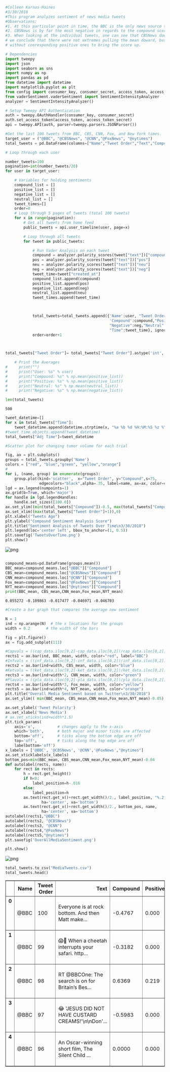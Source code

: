 

```python
#Colleen Karnas-Haines
#3/30/2018
#This program analyzes sentiment of news media tweets
#Observations:
#1. At this particular point in time, the BBC is the only news source that has a positive compound score
#2. CBSNews is by far the most negative in regards to the compound score
#3. When looking at the individual tweets, one can see that CBSNews does not have any point that are extreme in negativity; therefore
# we conclude that there were not extremes pulling the mean doward, but instead a multitude of mildly negative tweets
# without cooresponding positive ones to bring the score up.
```


```python
# Dependencies
import tweepy
import json
import seaborn as sns
import numpy as np
import pandas as pd
from datetime import datetime
import matplotlib.pyplot as plt
from config import consumer_key, consumer_secret, access_token, access_token_secret
from vaderSentiment.vaderSentiment import SentimentIntensityAnalyzer
analyzer = SentimentIntensityAnalyzer()
```


```python
# Setup Tweepy API Authentication
auth = tweepy.OAuthHandler(consumer_key, consumer_secret)
auth.set_access_token(access_token, access_token_secret)
api = tweepy.API(auth, parser=tweepy.parsers.JSONParser())
```


```python
#Get the last 100 tweets from BBC, CBS, CNN, Fox, and New York times.
target_user = ("@BBC", "@CBSNews", "@CNN","@FoxNews", "@nytimes")
total_tweets = pd.DataFrame(columns=["Name","Tweet Order","Text","Compound","Positive","Negative","Neutral","Time","Adj Time"])

```


```python
# Loop through each user

number_tweets=100
pagination=int(number_tweets/20)
for user in target_user:

    # Variables for holding sentiments
    compound_list = []
    positive_list = []
    negative_list = []
    neutral_list = []
    tweet_times=[]
    order=0
    # Loop through 5 pages of tweets (total 100 tweets)
    for x in range(pagination):
        # Get all tweets from home feed
        public_tweets = api.user_timeline(user, page=x)

        # Loop through all tweets
        for tweet in public_tweets:

            # Run Vader Analysis on each tweet
            compound = analyzer.polarity_scores(tweet["text"])["compound"]
            pos = analyzer.polarity_scores(tweet["text"])["pos"]
            neu = analyzer.polarity_scores(tweet["text"])["neu"]
            neg = analyzer.polarity_scores(tweet["text"])["neg"]
            tweet_time=tweet["created_at"]
            compound_list.append(compound)
            positive_list.append(pos)
            negative_list.append(neg)
            neutral_list.append(neu)
            tweet_times.append(tweet_time)
        


            total_tweets=total_tweets.append({'Name':user, "Tweet Order":number_tweets-order, "Text":tweet["text"],
                                              'Compound':compound,"Positive":pos,
                                              "Negative":neg,"Neutral":neu,
                                              "Time":tweet_time}, ignore_index=True)
            order=order+1


            
total_tweets["Tweet Order"]= total_tweets["Tweet Order"].astype('int', copy=False)

    # Print the Averages
#     print("")
#     print("User: %s" % user)
#     print("Compound: %s" % np.mean(positive_list))
#     print("Positive: %s" % np.mean(positive_list))
#     print("Neutral: %s" % np.mean(neutral_list))
#     print("Negative: %s" % np.mean(negative_list))
```


```python
len(total_tweets)
```




    500




```python
tweet_datetime=[]
for x in total_tweets["Time"]:
    tweet_datetime.append(datetime.strptime(x, "%a %b %d %H:%M:%S %z %Y"))
#tweet_time_objects.append(tweet_datetime)
total_tweets["Adj Time"]=tweet_datetime
```


```python
#Scatter plot for changing tumor volume for each trial

fig, ax = plt.subplots()
groups = total_tweets.groupby('Name')
colors = ["red", "blue","green", "yellow","orange"]
#
for i, (name, group) in enumerate(groups):
    group.plot(kind='scatter',  x="Tweet Order", y="Compound",s=75, 
               edgecolors="black",alpha=.35, label=name, ax=ax, color=colors[i])
lgd = ax.legend(numpoints=1)
ax.grid(b=True, which='major')
for handle in lgd.legendHandles:
    handle.set_sizes([100.0])
ax.set_ylim((min(total_tweets["Compound"])-0.5, max(total_tweets["Compound"]+0.5)))
ax.set_xlim((max(total_tweets["Tweet Order"]+1)),0)
plt.xlabel("Tweets Ago")
plt.ylabel("Compound Sentiment Analysis Score")
plt.title("Sentiment Analysis of Tweets Over Time\n3/30/2018")
plt.legend(loc='center left', bbox_to_anchor=(1, 0.5))
plt.savefig('TweetsOverTime.png')
plt.show()
```


![png](output_7_0.png)



```python

compound_means=pd.DataFrame(groups.mean())
BBC_mean=compound_means.loc["@BBC"]["Compound"]
CBS_mean=compound_means.loc["@CBSNews"]["Compound"]
CNN_mean=compound_means.loc["@CNN"]["Compound"]
Fox_mean=compound_means.loc["@FoxNews"]["Compound"]
NYT_mean=compound_means.loc["@nytimes"]["Compound"]
print(BBC_mean, CBS_mean,CNN_mean,Fox_mean,NYT_mean)
```

    0.055272 -0.109863 -0.017477 -0.046971 -0.046703
    


```python
#Create a bar graph that compares the average new sentiment

N = 1
ind = np.arange(N)  # the x locations for the groups
width = 0.2       # the width of the bars

fig = plt.figure()
ax = fig.add_subplot(111)

#Capvals = ((cap_data.iloc[9,2]-cap_data.iloc[0,2])/cap_data.iloc[0,2])*100
rects1 = ax.bar(ind, BBC_mean, width, color="red", label="BBC")
#Infvals = ((inf_data.iloc[9,2]-inf_data.iloc[0,2])/inf_data.iloc[0,2])*100
rects2 = ax.bar(ind+width, CBS_mean, width, color="blue")
#Ketvals = ((ket_data.iloc[9,2]-ket_data.iloc[0,2])/ket_data.iloc[0,2])*100
rects3 = ax.bar(ind+width*2, CNN_mean, width, color="green")
#Plavals = ((pla_data.iloc[9,2]-pla_data.iloc[0,2])/pla_data.iloc[0,2])*100
rects4 = ax.bar(ind+width*3, Fox_mean, width, color="yellow")
rects5 = ax.bar(ind+width*4, NYT_mean, width, color="orange")
plt.title("Overall Media Sentiment based on Twitter\n3/30/2018")
ax.set_ylim(( min(BBC_mean, CBS_mean,CNN_mean,Fox_mean,NYT_mean)-0.05), max(BBC_mean, CBS_mean,CNN_mean,Fox_mean,NYT_mean)+0.05)

ax.set_ylabel('Tweet Polarity')
ax.set_xlabel('News Media')
# ax.set_xticks(ind+width*1.5)
plt.tick_params(
    axis='x',          # changes apply to the x-axis
    which='both',      # both major and minor ticks are affected
    bottom='off',      # ticks along the bottom edge are off
    top='off',         # ticks along the top edge are off
    labelbottom='off')
x_labels = ['@BBC', '@CBSNews', '@CNN','@FoxNews',"@nytimes"]
ax.set_xticklabels(x_labels)
bottom_pos=min(BBC_mean, CBS_mean,CNN_mean,Fox_mean,NYT_mean)-0.04
def autolabel(rects, name):
    for rect in rects:
        h = rect.get_height()
        if h<0:
            label_position=h-.016
        else:
            label_position=h
        ax.text(rect.get_x()+rect.get_width()/2., label_position, "%.2f" % h,
                ha='center', va='bottom')
        ax.text(rect.get_x()+rect.get_width()/2., bottom_pos, name,
                ha='center', va='bottom')
autolabel(rects1,"@BBC")
autolabel(rects2, "@CBSNews")
autolabel(rects3, "@CNN")
autolabel(rects4,"@FoxNews")
autolabel(rects5,"@nytimes")
plt.savefig('OverAllMediaSentiment.png')

plt.show()
```


![png](output_9_0.png)



```python
total_tweets.to_csv("MediaTweets.csv")
total_tweets.head()
```




<div>
<style>
    .dataframe thead tr:only-child th {
        text-align: right;
    }

    .dataframe thead th {
        text-align: left;
    }

    .dataframe tbody tr th {
        vertical-align: top;
    }
</style>
<table border="1" class="dataframe">
  <thead>
    <tr style="text-align: right;">
      <th></th>
      <th>Name</th>
      <th>Tweet Order</th>
      <th>Text</th>
      <th>Compound</th>
      <th>Positive</th>
      <th>Negative</th>
      <th>Neutral</th>
      <th>Time</th>
      <th>Adj Time</th>
    </tr>
  </thead>
  <tbody>
    <tr>
      <th>0</th>
      <td>@BBC</td>
      <td>100</td>
      <td>Everyone is at rock bottom. And then Matt make...</td>
      <td>-0.4767</td>
      <td>0.000</td>
      <td>0.154</td>
      <td>0.846</td>
      <td>Fri Mar 30 20:23:06 +0000 2018</td>
      <td>2018-03-30 20:23:06+00:00</td>
    </tr>
    <tr>
      <th>1</th>
      <td>@BBC</td>
      <td>99</td>
      <td>😱👀 When a cheetah interrupts your safari. http...</td>
      <td>-0.3182</td>
      <td>0.000</td>
      <td>0.277</td>
      <td>0.723</td>
      <td>Fri Mar 30 19:00:32 +0000 2018</td>
      <td>2018-03-30 19:00:32+00:00</td>
    </tr>
    <tr>
      <th>2</th>
      <td>@BBC</td>
      <td>98</td>
      <td>RT @BBCOne: The search is on for Britain’s Bes...</td>
      <td>0.6369</td>
      <td>0.219</td>
      <td>0.000</td>
      <td>0.781</td>
      <td>Fri Mar 30 18:41:56 +0000 2018</td>
      <td>2018-03-30 18:41:56+00:00</td>
    </tr>
    <tr>
      <th>3</th>
      <td>@BBC</td>
      <td>97</td>
      <td>😂 'JESUS DID NOT HAVE CUSTARD CREAMS!'\n\nDon'...</td>
      <td>-0.5983</td>
      <td>0.000</td>
      <td>0.196</td>
      <td>0.804</td>
      <td>Fri Mar 30 18:01:02 +0000 2018</td>
      <td>2018-03-30 18:01:02+00:00</td>
    </tr>
    <tr>
      <th>4</th>
      <td>@BBC</td>
      <td>96</td>
      <td>An Oscar-winning short film, The Silent Child ...</td>
      <td>0.0000</td>
      <td>0.000</td>
      <td>0.000</td>
      <td>1.000</td>
      <td>Fri Mar 30 17:29:06 +0000 2018</td>
      <td>2018-03-30 17:29:06+00:00</td>
    </tr>
  </tbody>
</table>
</div>


